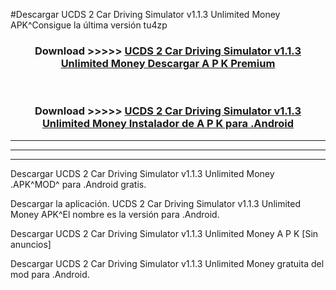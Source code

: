 #Descargar UCDS 2 Car Driving Simulator v1.1.3 Unlimited Money  APK^Consigue la última versión tu4zp



<div align="center">
<h3>Download >>>>> <a href="https://es-sites.web.app/?es= UCDS 2 Car Driving Simulator v1.1.3 Unlimited Money ">UCDS 2 Car Driving Simulator v1.1.3 Unlimited Money  Descargar A P K Premium</a></h3><br>

<h3>Download >>>>> <a href="https://es-sites.web.app/?es= UCDS 2 Car Driving Simulator v1.1.3 Unlimited Money ">UCDS 2 Car Driving Simulator v1.1.3 Unlimited Money  Instalador de A P K para .Android</a></h3>
</div>


----------------------------------------------------------

----------------------------------------------------------

----------------------------------------------------------

Descargar UCDS 2 Car Driving Simulator v1.1.3 Unlimited Money  .APK^MOD^ para .Android gratis.

Descargar la aplicación. UCDS 2 Car Driving Simulator v1.1.3 Unlimited Money  APK^El nombre es la versión para .Android.

Descargar UCDS 2 Car Driving Simulator v1.1.3 Unlimited Money  A P K [Sin anuncios]

Descargar UCDS 2 Car Driving Simulator v1.1.3 Unlimited Money  gratuita del mod para .Android.